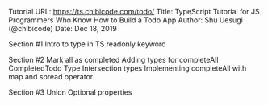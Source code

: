 Tutorial URL:   https://ts.chibicode.com/todo/
Title:          TypeScript Tutorial for JS Programmers Who Know How to Build a Todo App
Author:         Shu Uesugi (@chibicode)
Date:           Dec 18, 2019

Section #1
Intro to type in TS
readonly keyword

Section #2
Mark all as completed
Adding types for completeAll
CompletedTodo Type
Intersection types
Implementing completeAll with map and spread operator

Section #3
Union 
Optional properties